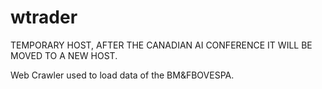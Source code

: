 # wtrader

TEMPORARY HOST, AFTER THE CANADIAN AI CONFERENCE IT WILL BE MOVED TO A NEW HOST.

Web Crawler used to load data of the BM&amp;FBOVESPA.
